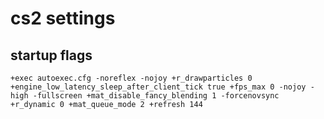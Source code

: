 # cs2 settings
## startup flags
```+exec autoexec.cfg -noreflex -nojoy +r_drawparticles 0 +engine_low_latency_sleep_after_client_tick true +fps_max 0 -nojoy -high -fullscreen +mat_disable_fancy_blending 1 -forcenovsync +r_dynamic 0 +mat_queue_mode 2 +refresh 144```
